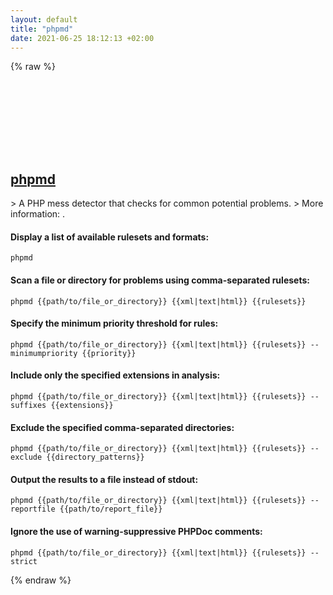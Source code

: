 ```yaml
---
layout: default
title: "phpmd"
date: 2021-06-25 18:12:13 +02:00
---
```

{% raw %}
<h2 id="phpmd">
  <a href="/en/common/phpmd.html">phpmd</a> <a href="#phpmd"><svg class="icon">
    <use href="/assets/images/unicode_sprite.svg#link" />
  </svg></a>
</h2>
> A PHP mess detector that checks for common potential problems.
> More information: <https://github.com/phpmd/phpmd>.

#### Display a list of available rulesets and formats:
```shell
phpmd
```
#### Scan a file or directory for problems using comma-separated rulesets:
```shell
phpmd {{path/to/file_or_directory}} {{xml|text|html}} {{rulesets}}
```
#### Specify the minimum priority threshold for rules:
```shell
phpmd {{path/to/file_or_directory}} {{xml|text|html}} {{rulesets}} --minimumpriority {{priority}}
```
#### Include only the specified extensions in analysis:
```shell
phpmd {{path/to/file_or_directory}} {{xml|text|html}} {{rulesets}} --suffixes {{extensions}}
```
#### Exclude the specified comma-separated directories:
```shell
phpmd {{path/to/file_or_directory}} {{xml|text|html}} {{rulesets}} --exclude {{directory_patterns}}
```
#### Output the results to a file instead of stdout:
```shell
phpmd {{path/to/file_or_directory}} {{xml|text|html}} {{rulesets}} --reportfile {{path/to/report_file}}
```
#### Ignore the use of warning-suppressive PHPDoc comments:
```shell
phpmd {{path/to/file_or_directory}} {{xml|text|html}} {{rulesets}} --strict
```
{% endraw %}